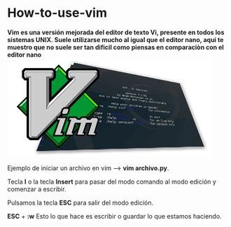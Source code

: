 # How-to-use-vim 
**Vim es una versión mejorada del editor de texto Vi, presente en todos los sistemas UNIX. Suele utilizarse mucho al igual que el editor nano, aqui te muestro que no suele ser tan dificil como piensas en comparaciòn con el editor nano** 
![Alt text](https://github.com/Warning17/how-to-use-vim/blob/56b5c32a4d3a27d9bab5cd7fa2cfb77e0b19f9a4/vim.png)


Ejemplo de iniciar un archivo en vim --> **vim archivo.py**.

Tecla **I** o la tecla **Insert** para pasar del modo comando al modo edición y comenzar a escribir.

Pulsamos la tecla **ESC** para salir del modo edición.

**ESC** + **:w** Esto lo que hace es escribir o guardar lo que estamos haciendo.
